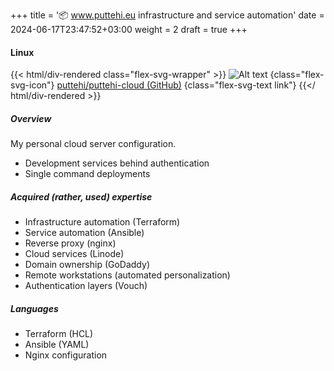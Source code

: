 +++
title = '📦 www.puttehi.eu infrastructure and service automation'
date = 2024-06-17T23:47:52+03:00
weight = 2
draft = true
+++

#### Linux

{{< html/div-rendered class="flex-svg-wrapper" >}}
![Alt text](svg/code-slash.svg)
{class="flex-svg-icon"}
[puttehi/puttehi-cloud (GitHub)](https://github.com/puttehi/puttehi-cloud)
{class="flex-svg-text link"}
{{</ html/div-rendered >}}

##### Overview

My personal cloud server configuration.

- Development services behind authentication
- Single command deployments

##### Acquired (rather, used) expertise

- Infrastructure automation (Terraform)
- Service automation (Ansible)
- Reverse proxy (nginx)
- Cloud services (Linode)
- Domain ownership (GoDaddy)
- Remote workstations (automated personalization)
- Authentication layers (Vouch)

##### Languages

- Terraform (HCL)
- Ansible (YAML)
- Nginx configuration

